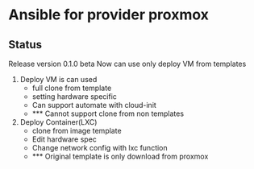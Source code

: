 # Ansible for provider proxmox

## Status
Release version 0.1.0 beta
Now can use only deploy VM from templates
1. Deploy VM is can used
    - full clone from template
    - setting hardware specific
    - Can support automate with cloud-init
    - *** Cannot support clone from non templates
1. Deploy Container(LXC)
    - clone from image template
    - Edit hardware spec
    - Change network config with lxc function
    - *** Original template is only download from proxmox